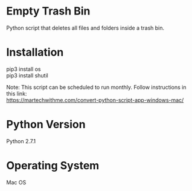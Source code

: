 # Empty Trash Bin
Python script that deletes all files and folders inside a trash bin.

# Installation
pip3 install os </br >
pip3 install shutil </br >

Note: This script can be scheduled to run monthly. Follow instructions in this link: </br >
https://martechwithme.com/convert-python-script-app-windows-mac/

# Python Version
Python 2.7.1

# Operating System
Mac OS

